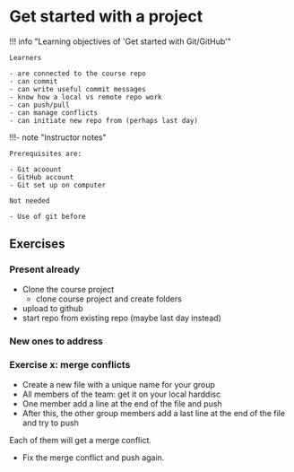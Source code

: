 # Get started with a project

!!! info "Learning objectives of 'Get started with Git/GitHub'"

    Learners
    
    - are connected to the course repo
    - can commit
    - can write useful commit messages
    - know how a local vs remote repo work
    - can push/pull
    - can manage conflicts
    - can initiate new repo from (perhaps last day)

!!!- note "Instructor notes"

    Prerequisites are:

    - Git acoount
    - GitHub account
    - Git set up on computer

    Not needed

    - Use of git before

## Exercises

### Present already

- Clone the course project
    - clone course project and create folders
- upload to github
- start repo from existing repo (maybe last day instead)

### New ones to address


### Exercise x: merge conflicts

- Create a new file with a unique name for your group
- All members of the team: get it on your local harddisc
- One member add a line at the end of the file and push
- After this, the other group members add a last line at the end
  of the file and try to push

Each of them will get a merge conflict.

- Fix the merge conflict and push again.
